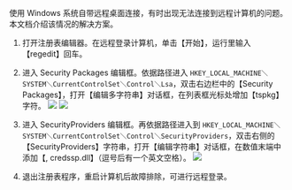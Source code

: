 使用 Windows 系统自带远程桌面连接，有时出现无法连接到远程计算机的问题。本文档介绍该情况的解决方案。

 1. 打开注册表编辑器。在远程登录计算机，单击【开始】，运行里输入【regedit】回车。

 2. 进入 Security Packages 编辑框。依据路径进入 `HKEY_LOCAL_MACHINE＼SYSTEM＼CurrentControlSet＼Control＼Lsa`，双击右边栏中的【Security Packages】，打开【编辑多字符串】对话框，在列表框光标处增加【tspkg】字符。
![](http://imgcache.tcecqpoc.fsphere.cn/image/mc.qcloudimg.com/static/img/418c09b8bd7017fb16d55c30c712baac/image.png)
![](http://imgcache.tcecqpoc.fsphere.cn/image/mc.qcloudimg.com/static/img/5816749e6cdf88573f409e032443d613/image.png)

 3. 进入 SecurityProviders 编辑框。再依据路径进入到 `HKEY_LOCAL_MACHINE＼SYSTEM＼CurrentControlSet＼Control＼SecurityProviders`，双击右侧的【SecurityProviders】字符串，打开【编辑字符串】对话框，在数值末端中添加【, credssp.dll】（逗号后有一个英文空格）。
![](http://imgcache.tcecqpoc.fsphere.cn/image/mc.qcloudimg.com/static/img/edd5196a4232c0677dc9865931f8ec91/image.png)

 4. 退出注册表程序，重启计算机后故障排除，可进行远程登录。



